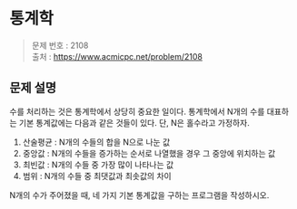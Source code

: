# 통계학

> 문제 번호 : 2108  
> 출처 : https://www.acmicpc.net/problem/2108

## 문제 설명

<p>수를 처리하는 것은 통계학에서 상당히 중요한 일이다. 통계학에서 N개의 수를 대표하는 기본 통계값에는 다음과 같은 것들이 있다. 단, N은 홀수라고 가정하자.</p>
<ol>
 <li>산술평균 : N개의 수들의 합을 N으로 나눈 값</li>
 <li>중앙값 : N개의 수들을 증가하는 순서로 나열했을 경우 그 중앙에 위치하는 값</li>
 <li>최빈값 : N개의 수들 중 가장 많이 나타나는 값</li>
 <li>범위 : N개의 수들 중 최댓값과 최솟값의 차이</li>
</ol>
<p>N개의 수가 주어졌을 때, 네 가지 기본 통계값을 구하는 프로그램을 작성하시오.</p>

